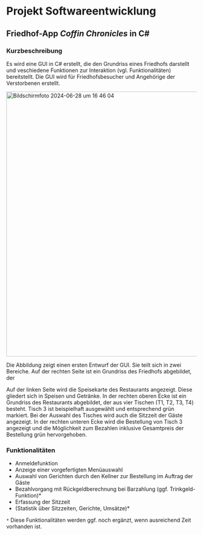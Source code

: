 # Projekt Softwareentwicklung
## Friedhof-App _Coffin Chronicles_ in C#

### Kurzbeschreibung
Es wird eine GUI in C# erstellt, die den Grundriss eines Friedhofs darstellt und veschiedene Funktionen zur Interaktion (vgl. Funktionalitäten) bereitstellt. Die GUI wird für Friedhofsbesucher und Angehörige der Verstorbenen erstellt.

<img width="700" alt="Bildschirmfoto 2024-06-28 um 16 46 04" src="https://github.com/luisewinzer/SE-Projekt/assets/166633502/fba8f5f8-8d28-48ae-8a01-735003ecd60f">

Die Abbildung zeigt einen ersten Entwurf der GUI. Sie teilt sich in zwei Bereiche. Auf der rechten Seite ist ein Grundriss des Friedhofs abgebildet, der 

Auf der linken Seite wird die Speisekarte des Restaurants angezeigt. Diese gliedert sich in Speisen und Getränke. In der  rechten oberen Ecke ist ein Grundriss des Restaurants abgebildet, der aus vier Tischen (T1, T2, T3, T4) besteht. Tisch 3 ist beispielhaft ausgewählt und entsprechend grün markiert. Bei der Auswahl des Tisches wird auch die Sitzzeit der Gäste angezeigt. In der rechten unteren Ecke wird die Bestellung von Tisch 3 angezeigt und die Möglichkeit zum Bezahlen inklusive Gesamtpreis der Bestellung grün hervorgehoben.

### Funktionalitäten
- Anmeldefunktion
- Anzeige einer vorgefertigten Menüauswahl
- Auswahl von Gerichten durch den Kellner zur Bestellung im Auftrag der Gäste
- Bezahlvorgang mit Rückgeldberechnung bei Barzahlung (ggf. Trinkgeld-Funktion)*
- Erfassung der Sitzzeit
- (Statistik über Sitzzeiten, Gerichte, Umsätze)*

`*` Diese Funktionalitäten werden ggf. noch ergänzt, wenn ausreichend Zeit vorhanden ist.
